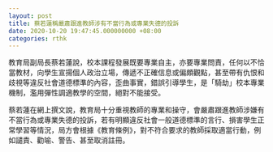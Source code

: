 ```yaml
---
layout: post
title: 蔡若蓮稱嚴肅跟進教師涉有不當行為或專業失德的投訴
date: 2020-10-20 19:47:45.000000000 +08:00
categories: rthk
---
```


教育局副局長蔡若蓮說，校本課程發展既要專業自主，亦要專業問責，任何以不恰當教材，向學生宣揚個人政治立場，傳遞不正確信息或偏頗觀點，甚至帶有仇恨和歧視等違反社會道德標準的內容，歪曲事實，錯誤引導學生，是「騎劫」校本專業機制，濫用彈性調適教學的空間，絕對不能接受。

蔡若蓮在網上撰文說，教育局十分重視教師的專業和操守，會嚴肅跟進教師涉嫌有不當行為或專業失德的投訴，若有明顯違反社會一般道德標準的言行、損害學生正常學習等情況，局方會根據《教育條例》，對不符合要求的教師採取適當行動，例如譴責、勸喻、警告、甚至取消註冊。

